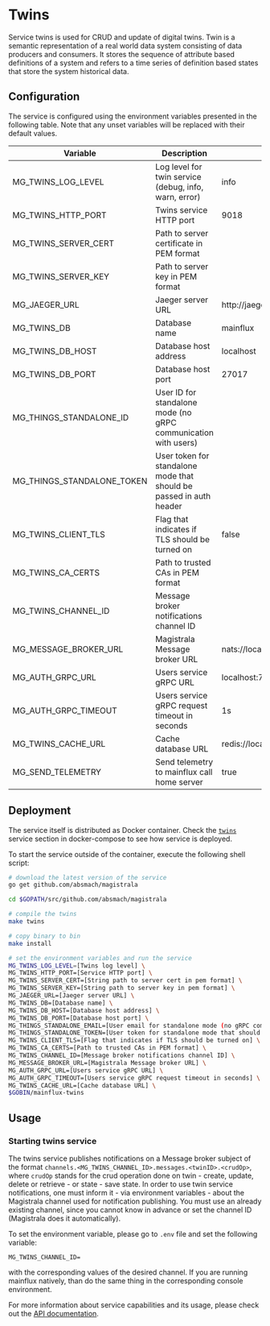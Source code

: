 # Twins

Service twins is used for CRUD and update of digital twins. Twin is a semantic
representation of a real world data system consisting of data producers and
consumers. It stores the sequence of attribute based definitions of a system and
refers to a time series of definition based states that store the system
historical data.

## Configuration

The service is configured using the environment variables presented in the
following table. Note that any unset variables will be replaced with their
default values.

| Variable                   | Description                                                         | Default                        |
| -------------------------- | ------------------------------------------------------------------- | ------------------------------ |
| MG_TWINS_LOG_LEVEL         | Log level for twin service (debug, info, warn, error)               | info                           |
| MG_TWINS_HTTP_PORT         | Twins service HTTP port                                             | 9018                           |
| MG_TWINS_SERVER_CERT       | Path to server certificate in PEM format                            |                                |
| MG_TWINS_SERVER_KEY        | Path to server key in PEM format                                    |                                |
| MG_JAEGER_URL              | Jaeger server URL                                                   | http://jaeger:14268/api/traces |
| MG_TWINS_DB                | Database name                                                       | mainflux                       |
| MG_TWINS_DB_HOST           | Database host address                                               | localhost                      |
| MG_TWINS_DB_PORT           | Database host port                                                  | 27017                          |
| MG_THINGS_STANDALONE_ID    | User ID for standalone mode (no gRPC communication with users)      |                                |
| MG_THINGS_STANDALONE_TOKEN | User token for standalone mode that should be passed in auth header |                                |
| MG_TWINS_CLIENT_TLS        | Flag that indicates if TLS should be turned on                      | false                          |
| MG_TWINS_CA_CERTS          | Path to trusted CAs in PEM format                                   |                                |
| MG_TWINS_CHANNEL_ID        | Message broker notifications channel ID                             |                                |
| MG_MESSAGE_BROKER_URL      | Magistrala Message broker URL                                         | nats://localhost:4222          |
| MG_AUTH_GRPC_URL           | Users service gRPC URL                                              | localhost:7001                 |
| MG_AUTH_GRPC_TIMEOUT       | Users service gRPC request timeout in seconds                       | 1s                             |
| MG_TWINS_CACHE_URL         | Cache database URL                                                  | redis://localhost:6379/0       |
| MG_SEND_TELEMETRY          | Send telemetry to mainflux call home server                         | true                           |

## Deployment

The service itself is distributed as Docker container. Check the [`twins`](https://github.com/absmach/magistrala/blob/master/docker/addons/twins/docker-compose.yml#L35-L58) service section in
docker-compose to see how service is deployed.

To start the service outside of the container, execute the following shell
script:

```bash
# download the latest version of the service
go get github.com/absmach/magistrala

cd $GOPATH/src/github.com/absmach/magistrala

# compile the twins
make twins

# copy binary to bin
make install

# set the environment variables and run the service
MG_TWINS_LOG_LEVEL=[Twins log level] \
MG_TWINS_HTTP_PORT=[Service HTTP port] \
MG_TWINS_SERVER_CERT=[String path to server cert in pem format] \
MG_TWINS_SERVER_KEY=[String path to server key in pem format] \
MG_JAEGER_URL=[Jaeger server URL] \
MG_TWINS_DB=[Database name] \
MG_TWINS_DB_HOST=[Database host address] \
MG_TWINS_DB_PORT=[Database host port] \
MG_THINGS_STANDALONE_EMAIL=[User email for standalone mode (no gRPC communication with auth)] \
MG_THINGS_STANDALONE_TOKEN=[User token for standalone mode that should be passed in auth header] \
MG_TWINS_CLIENT_TLS=[Flag that indicates if TLS should be turned on] \
MG_TWINS_CA_CERTS=[Path to trusted CAs in PEM format] \
MG_TWINS_CHANNEL_ID=[Message broker notifications channel ID] \
MG_MESSAGE_BROKER_URL=[Magistrala Message broker URL] \
MG_AUTH_GRPC_URL=[Users service gRPC URL] \
MG_AUTH_GRPC_TIMEOUT=[Users service gRPC request timeout in seconds] \
MG_TWINS_CACHE_URL=[Cache database URL] \
$GOBIN/mainflux-twins
```

## Usage

### Starting twins service

The twins service publishes notifications on a Message broker subject of the format
`channels.<MG_TWINS_CHANNEL_ID>.messages.<twinID>.<crudOp>`, where `crudOp`
stands for the crud operation done on twin - create, update, delete or
retrieve - or state - save state. In order to use twin service notifications,
one must inform it - via environment variables - about the Magistrala channel used
for notification publishing. You must use an already existing channel, since you
cannot know in advance or set the channel ID (Magistrala does it automatically).

To set the environment variable, please go to `.env` file and set the following
variable:

```
MG_TWINS_CHANNEL_ID=
```

with the corresponding values of the desired channel. If you are running
mainflux natively, than do the same thing in the corresponding console
environment.

For more information about service capabilities and its usage, please check out
the [API documentation](https://api.mainflux.io/?urls.primaryName=twins-openapi.yml).

[doc]: https://docs.mainflux.io

